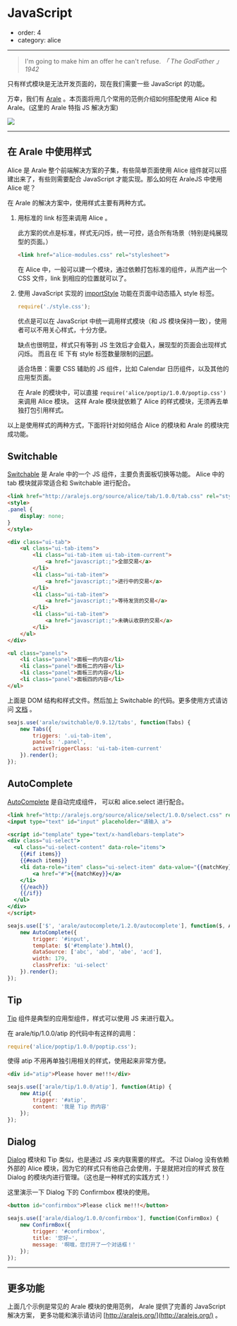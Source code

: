 # JavaScript

- order: 4
- category: alice

---

> I'm going to make him an offer he can't refuse.
*「 The GodFather 」1942*

只有样式模块是无法开发页面的，现在我们需要一些 JavaScript 的功能。

万幸，我们有 [Arale](http://aralejs.org/) 。本页面将用几个常用的范例介绍如何搭配使用 Alice 和 Arale。(这里的 Arale 特指 JS 解决方案)

![](https://i.alipayobjects.com/e/201303/2MPpg2ju9k.jpg)

---

## 在 Arale 中使用样式

Alice 是 Arale 整个前端解决方案的子集，有些简单页面使用 Alice 组件就可以搭建出来了，有些则需要配合 JavaScript 才能实现。那么如何在 AraleJS 中使用 Alice 呢？

在 Arale 的解决方案中，使用样式主要有两种方式。

1. 用标准的 link 标签来调用 Alice 。

    此方案的优点是标准，样式无闪烁，统一可控，适合所有场景（特别是纯展现型的页面。）

    ```html
    <link href="alice-modules.css" rel="stylesheet">
    ```

    在 Alice 中，一般可以建一个模块，通过依赖打包标准的组件，从而产出一个 CSS 文件，link 到相应的位置就可以了。

2. 使用 JavaScript 实现的 [importStyle](https://github.com/spmjs/spm/issues/641) 功能在页面中动态插入 style 标签。

    ```js
    require('./style.css');
    ```

    优点是可以在 JavaScript 中统一调用样式模块（和 JS 模块保持一致），使用者可以不用关心样式，十分方便。

    缺点也很明显，样式只有等到 JS 生效后才会载入，展现型的页面会出现样式闪烁。
    而且在 IE 下有 style 标签数量限制的[问题](http://social.msdn.microsoft.com/Forums/en-US/iewebdevelopment/thread/ad1b6e88-bbfa-4cc4-9e95-3889b82a7c1d/)。

    适合场景：需要 CSS 辅助的 JS 组件，比如 Calendar 日历组件，以及其他的应用型页面。

    在 Arale 的模块中，可以直接 `require('alice/poptip/1.0.0/poptip.css')` 来调用 Alice 模块。
    这样 Arale 模块就依赖了 Alice 的样式模块，无须再去单独打包引用样式。


以上是使用样式的两种方式，下面将针对如何结合 Alice 的模块和 Arale 的模块完成功能。

## Switchable

[Switchable](http://aralejs.org/switchable) 是 Arale 中的一个 JS 组件，主要负责面板切换等功能。
Alice 中的 tab 模块就非常适合和 Switchable 进行配合。


````html
<link href="http://aralejs.org/source/alice/tab/1.0.0/tab.css" rel="stylesheet">
<style>
.panel {
    display: none;
}
</style>

<div class="ui-tab">
    <ul class="ui-tab-items">
        <li class="ui-tab-item ui-tab-item-current">
            <a href="javascript:;">全部交易</a>
        </li>
        <li class="ui-tab-item">
            <a href="javascript:;">进行中的交易</a>
        </li>
        <li class="ui-tab-item">
            <a href="javascript:;">等待发货的交易</a>
        </li>
        <li class="ui-tab-item">
            <a href="javascript:;">未确认收获的交易</a>
        </li>
    </ul>
</div>

<ul class="panels">
    <li class="panel">面板一的内容</li>  
    <li class="panel">面板二的内容</li>  
    <li class="panel">面板三的内容</li>  
    <li class="panel">面板四的内容</li>  
</ul>
````

上面是 DOM 结构和样式文件。然后加上 Switchable 的代码。更多使用方式请访问 [文档](http://aralejs.org/switchable) 。

````js
seajs.use('arale/switchable/0.9.12/tabs', function(Tabs) {
    new Tabs({
        triggers: '.ui-tab-item',
        panels: '.panel',
        activeTriggerClass: 'ui-tab-item-current'
    }).render();
});
````

## AutoComplete

[AutoComplete](http://aralejs.org/autocomplete) 是自动完成组件，
可以和 alice.select 进行配合。

````html
<link href="http://aralejs.org/source/alice/select/1.0.0/select.css" rel="stylesheet">
<input type="text" id="input" placeholder="请输入 a">

<script id="template" type="text/x-handlebars-template">
<div class="ui-select">
  <ul class="ui-select-content" data-role="items">
    {{#if items}}
    {{#each items}}
    <li data-role="item" class="ui-select-item" data-value="{{matchKey}}">
        <a href="#">{{matchKey}}</a>
    </li>
    {{/each}}
    {{/if}}
  </ul>
</div>
</script>
````

````js
seajs.use(['$', 'arale/autocomplete/1.2.0/autocomplete'], function($, AutoComplete) {
    new AutoComplete({
        trigger: '#input',
        template: $('#template').html(),
        dataSource: ['abc', 'abd', 'abe', 'acd'],
        width: 179,
        classPrefix: 'ui-select'
    }).render();
});
````

## Tip

[Tip](http://aralejs.org/tip) 组件是典型的应用型组件，样式可以使用 JS 来进行载入。

在 arale/tip/1.0.0/atip 的代码中有这样的调用：

```js
require('alice/poptip/1.0.0/poptip.css');
```

使得 atip 不用再单独引用相关的样式，使用起来非常方便。

````html
<div id="atip">Please hover me!!!</div>
````

<style>
#atip {
    background:rgb(255, 223, 176);
    display:inline-block;
    padding: 3px 5px;
}
</style>

````js
seajs.use(['arale/tip/1.0.0/atip'], function(Atip) {
    new Atip({
        trigger: '#atip',
        content: '我是 Tip 的内容'
    });
});
````

## Dialog

[Dialog](http://aralejs.org/dialog) 模块和 Tip 类似，也是通过 JS 来内联需要的样式。
不过 Dialog 没有依赖外部的 Alice 模块，因为它的样式只有他自己会使用，于是就把对应的样式
放在 Dialog 的模块内进行管理。（这也是一种样式的实践方式！）

这里演示一下 Dialog 下的 Confirmbox 模块的使用。

````html
<button id="confirmbox">Please click me!!!</button>
````

````js
seajs.use(['arale/dialog/1.0.0/confirmbox'], function(ConfirmBox) {
    new ConfirmBox({
        trigger: '#confirmbox',
        title: '您好~',
        message: '啊哦，您打开了一个对话框！'
    });
});
````

---

## 更多功能

上面几个示例是常见的 Arale 模块的使用范例，
Arale 提供了完善的 JavaScript 解决方案，
更多功能和演示请访问 [http://aralejs.org/](http://aralejs.org/) 。 
